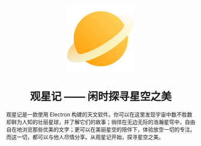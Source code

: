 <div align="center">
  <a href="https://discoverse.space/starte/" target="_blank">
    <img alt="LOGO" width="180" src="./src/icons/dev-icon.png"/>
  </a>
</div>
<div align="center">
  <h1>观星记 —— 闲时探寻星空之美</h1>
</div>
观星记是一款使用 Electron 构建的天文软件。你可以在这里发现宇宙中数不胜数却鲜为人知的壮丽星球，并了解它们的故事；徜徉在无边无际的浩瀚星穹中，自由自在地浏览那些优美的文字；更可以在美丽星空的陪伴下，体验放空一切的专注。而这一切，都可以与他人尽情分享。从观星记开始，探寻星空之美。